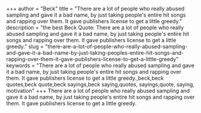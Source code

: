 +++
author = "Beck"
title = "There are a lot of people who really abused sampling and gave it a bad name, by just taking people's entire hit songs and rapping over them. It gave publishers license to get a little greedy."
description = "the best Beck Quote: There are a lot of people who really abused sampling and gave it a bad name, by just taking people's entire hit songs and rapping over them. It gave publishers license to get a little greedy."
slug = "there-are-a-lot-of-people-who-really-abused-sampling-and-gave-it-a-bad-name-by-just-taking-peoples-entire-hit-songs-and-rapping-over-them-it-gave-publishers-license-to-get-a-little-greedy"
keywords = "There are a lot of people who really abused sampling and gave it a bad name, by just taking people's entire hit songs and rapping over them. It gave publishers license to get a little greedy.,beck,beck quotes,beck quote,beck sayings,beck saying,quotes, sayings,quote, saying, motivation"
+++
There are a lot of people who really abused sampling and gave it a bad name, by just taking people's entire hit songs and rapping over them. It gave publishers license to get a little greedy.
